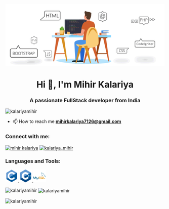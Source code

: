 <img src="https://github.com/KalariyaMihir/16May_FE_Mihir/blob/main/readme.gif" />

 
<h1 align="center">Hi 👋, I'm Mihir Kalariya</h1>
<h3 align="center">A passionate FullStack developer from India</h3>

<p align="left"> <img src="https://komarev.com/ghpvc/?username=kalariyamihir&label=Profile%20views&color=0e75b6&style=flat" alt="kalariyamihir" /> </p>

- 📫 How to reach me **mihirkalariya7126@gmail.com**

<h3 align="left">Connect with me:</h3>
<p align="left">
<a href="https://linkedin.com/in/mihir kalariya" target="blank"><img align="center" src="https://raw.githubusercontent.com/rahuldkjain/github-profile-readme-generator/master/src/images/icons/Social/linked-in-alt.svg" alt="mihir kalariya" height="30" width="40" /></a>
<a href="https://instagram.com/kalariya_mihir" target="blank"><img align="center" src="https://raw.githubusercontent.com/rahuldkjain/github-profile-readme-generator/master/src/images/icons/Social/instagram.svg" alt="kalariya_mihir" height="30" width="40" /></a>
</p>

<h3 align="left">Languages and Tools:</h3>
<p align="left"> <a href="https://www.cprogramming.com/" target="_blank" rel="noreferrer"> <img src="https://raw.githubusercontent.com/devicons/devicon/master/icons/c/c-original.svg" alt="c" width="40" height="40"/> </a>
<a href="https://www.w3schools.com/cpp/" target="_blank" rel="noreferrer"> <img src="https://raw.githubusercontent.com/devicons/devicon/master/icons/cplusplus/cplusplus-original.svg" alt="cplusplus" width="40" height="40"/> </a> <a href="https://www.mysql.com/" target="_blank" rel="noreferrer"> <img src="https://raw.githubusercontent.com/devicons/devicon/master/icons/mysql/mysql-original-wordmark.svg" alt="mysql" width="40" height="40"/> </a> </p>

<p><img align="left" src="https://github-readme-stats.vercel.app/api/top-langs?username=kalariyamihir&show_icons=true&locale=en&layout=compact" alt="kalariyamihir" /></p>

<p>&nbsp;<img align="center" src="https://github-readme-stats.vercel.app/api?username=kalariyamihir&show_icons=true&locale=en" alt="kalariyamihir" /></p>

<p><img align="center" src="https://github-readme-streak-stats.herokuapp.com/?user=kalariyamihir&" alt="kalariyamihir" /></p>

